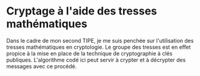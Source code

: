 # Cryptage à l'aide des tresses mathématiques

Dans le cadre de mon second TIPE, je me suis penchée sur l'utilisation des tresses mathématiques en cryptologie.
Le groupe des tresses est en effet propice à la mise en place de la technique de cryptographie à clés publiques.
L'algorithme codé ici peut servir à crypter et à décrypter des messages avec ce procédé.
